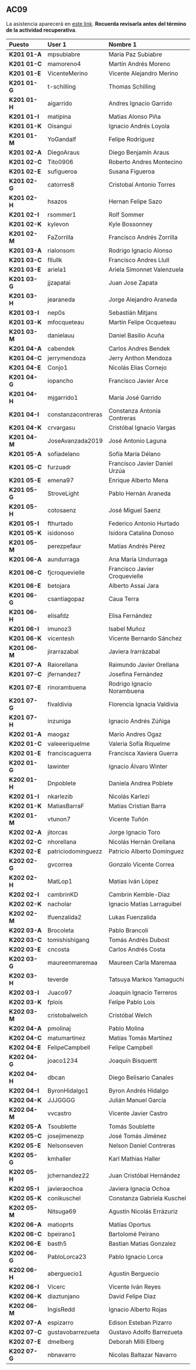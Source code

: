 ## AC09

La asistencia aparecerá en [este link](https://docs.google.com/spreadsheets/d/1FgbE9eI2prrse7-LhYs4D2Ym87dIe23GXVtHN_rwRME/edit?usp=sharing). **Recuerda revisarla antes del término de la actividad recuperativa**.

| Puesto | User 1 | Nombre 1 |
|:-------|:-------|:---------|
|**K201 01-A**|mpsubiabre|Maria Paz Subiabre|
|**K201 01-C**|mamoreno4|Martín Andrés Moreno|
|**K201 01-E**|VicenteMerino|Vicente Alejandro Merino|
|**K201 01-G**|t-schilling|Thomas Schilling|
|**K201 01-H**|aigarrido|Andres Ignacio Garrido|
|**K201 01-I**|matipina|Matias Alonso Piña|
|**K201 01-K**|Oisangui|Ignacio Andrés Loyola|
|**K201 01-M**|YoGandalf|Felipe Rodríguez|
|**K201 02-A**|DiegoAraus|Diego Benjamín Araus|
|**K201 02-C**|Tito0906|Roberto Andres Montecino|
|**K201 02-E**|sufigueroa|Susana Figueroa|
|**K201 02-G**|catorres8|Cristobal Antonio Torres|
|**K201 02-H**|hsazos|Hernan Felipe Sazo|
|**K201 02-I**|rsommer1|Rolf Sommer|
|**K201 02-K**|kylevon|Kyle Bossonney|
|**K201 02-M**|FaZorrilla|Francisco Andrés Zorrilla|
|**K201 03-A**|rialonsom|Rodrigo Ignacio Alonso|
|**K201 03-C**|fllullk|Francisco Andres Llull|
|**K201 03-E**|ariela1|Ariela Simonnet Valenzuela|
|**K201 03-G**|jjzapatai|Juan Jose Zapata|
|**K201 03-H**|jearaneda|Jorge Alejandro Araneda|
|**K201 03-I**|nep0s|Sebastián Mitjans|
|**K201 03-K**|mfocqueteau|Martín Felipe Ocqueteau|
|**K201 03-M**|danielauu|Daniel Basilio Acuña|
|**K201 04-A**|cabendek|Carlos Andres Bendek|
|**K201 04-C**|jerrymendoza|Jerry Anthon Mendoza|
|**K201 04-E**|Conjo1|Nicolás Elias Cornejo|
|**K201 04-G**|iopancho|Francisco Javier Arce|
|**K201 04-H**|mjgarrido1|María José Garrido|
|**K201 04-I**|constanzacontreras|Constanza Antonia Contreras|
|**K201 04-K**|crvargasu|Cristóbal Ignacio Vargas|
|**K201 04-M**|JoseAvanzada2019|José Antonio Laguna|
|**K201 05-A**|sofiadelano|Sofía María Délano|
|**K201 05-C**|furzuadr|Francisco Javier Daniel Urzúa|
|**K201 05-E**|emena97|Enrique Alberto Mena|
|**K201 05-G**|StroveLight|Pablo Hernán Araneda|
|**K201 05-H**|cotosaenz|José Miguel Saenz|
|**K201 05-I**|fthurtado|Federico Antonio Hurtado|
|**K201 05-K**|isidonoso|Isidora Catalina Donoso|
|**K201 05-M**|perezpefaur|Matías Andrés Pérez|
|**K201 06-A**|aundurraga|Ana María Undurraga|
|**K201 06-C**|fjcroquevielle|Francisco Javier Croquevielle|
|**K201 06-E**|betojara|Alberto Assai Jara|
|**K201 06-G**|csantiagopaz|Caua Terra|
|**K201 06-H**|elisafdz|Elisa Fernández|
|**K201 06-I**|imunoz3|Isabel Muñoz|
|**K201 06-K**|vicentesh|Vicente Bernardo Sánchez|
|**K201 06-M**|jirarrazabal|Javiera Irarrázabal|
|**K201 07-A**|Raiorellana|Raimundo Javier Orellana|
|**K201 07-C**|jfernandez7|Josefina Fernández|
|**K201 07-E**|rinorambuena|Rodrigo Ignacio Norambuena|
|**K201 07-G**|fivaldivia|Florencia Ignacia Valdivia|
|**K201 07-H**|inzuniga|Ignacio Andrés Zúñiga|
|**K202 01-A**|maogaz|Mario Andres Ogaz|
|**K202 01-C**|valeeeriquelme|Valeria Sofía Riquelme|
|**K202 01-E**|franciscaguerra|Francisca Xaviera Guerra|
|**K202 01-G**|Iawinter|Ignacio Álvaro Winter|
|**K202 01-H**|Dnpoblete|Daniela Andrea Poblete|
|**K202 01-I**|nkarlezib|Nicolás Karlezi|
|**K202 01-K**|MatiasBarraF|Matías Cristian Barra|
|**K202 01-M**|vtunon7|Vicente Tuñón|
|**K202 02-A**|jitorcas|Jorge Ignacio Toro|
|**K202 02-C**|nhorellana|Nicolás Hernán Orellana|
|**K202 02-E**|patriciodominguezz|Patricio Alberto Domínguez|
|**K202 02-G**|gvcorrea|Gonzalo Vicente Correa|
|**K202 02-H**|MatLop1|Matías Iván López|
|**K202 02-I**|cambrinKD|Cambrin Kemble-Diaz|
|**K202 02-K**|nacholar|Ignacio Matías Larraguibel|
|**K202 02-M**|lfuenzalida2|Lukas Fuenzalida|
|**K202 03-A**|Brocoleta|Pablo Brancoli|
|**K202 03-C**|tomishishigang|Tomás Andrés Dubost|
|**K202 03-E**|cncosta|Carlos Andrés Costa|
|**K202 03-G**|maureenmaremaa|Maureen Carla Maremaa|
|**K202 03-H**|teverde|Tatsuya Markos Yamaguchi|
|**K202 03-I**|Juaco97|Joaquin Ignacio Terreros|
|**K202 03-K**|fplois|Felipe Pablo Lois|
|**K202 03-M**|cristobalwelch|Cristóbal Welch|
|**K202 04-A**|pmolinaj|Pablo Molina|
|**K202 04-C**|matumartinez|Matías Tomás Martínez|
|**K202 04-E**|FelipeCampbell|Felipe Campbell|
|**K202 04-G**|joaco1234|Joaquín Bisquertt|
|**K202 04-H**|dbcan|Diego Belisario Canales|
|**K202 04-I**|ByronHidalgo1|Byron Andrés Hidalgo|
|**K202 04-K**|JJJGGGG|Julián Manuel García|
|**K202 04-M**|vvcastro|Vicente Javier Castro|
|**K202 05-A**|Tsoublette|Tomás Soublette|
|**K202 05-C**|josejimenezp|José Tomás Jiménez|
|**K202 05-E**|Nelsonseven|Nelson Daniel Contreras|
|**K202 05-G**|kmhaller|Karl Mathias Haller|
|**K202 05-H**|jchernandez22|Juan Cristóbal Hernández|
|**K202 05-I**|javieraochoa|Javiera Ignacia Ochoa|
|**K202 05-K**|conikuschel|Constanza Gabriela Kuschel|
|**K202 05-M**|Nitsuga69|Agustín Nicolás Errázuriz|
|**K202 06-A**|matioprts|Matías Oportus|
|**K202 06-C**|bpeirano1|Bartolomé Peirano|
|**K202 06-E**|basth5|Bastian Matias Gonzalez|
|**K202 06-G**|PabloLorca23|Pablo Ignacio Lorca|
|**K202 06-H**|aberguecio1|Agustín Berguecio|
|**K202 06-I**|Vicerc|Vicente Iván Reyes|
|**K202 06-K**|diaztunjano|David Felipe Diaz|
|**K202 06-M**|IngisRedd|Ignacio Alberto Rojas|
|**K202 07-A**|espizarro|Edison Esteban Pizarro|
|**K202 07-C**|gustavobarrezueta|Gustavo Adolfo Barrezueta|
|**K202 07-E**|dmelberg|Deborah Milli Elberg|
|**K202 07-G**|nbnavarro|Nicolas Baltazar Navarro|
